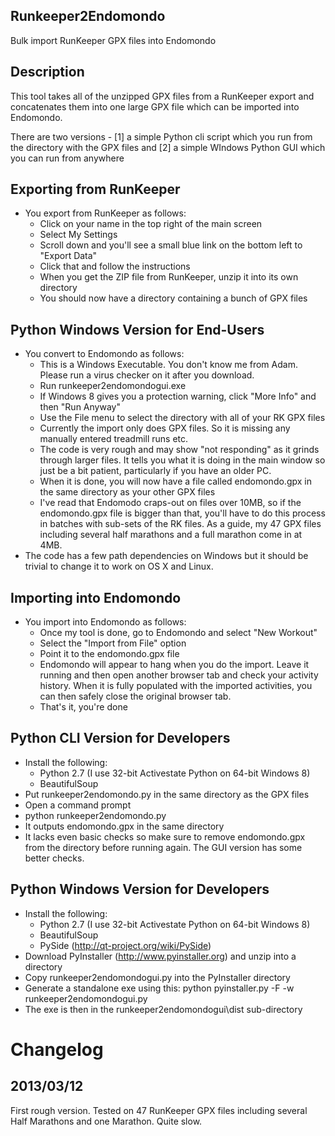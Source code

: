 Runkeeper2Endomondo
-------------------
Bulk import RunKeeper GPX files into Endomondo 

Description
-----------
This tool takes all of the unzipped GPX files from a RunKeeper export and concatenates them into one large GPX file which can be imported into Endomondo.

There are two versions - [1] a simple Python cli script which you run from the directory with the GPX files and [2] a simple WIndows Python GUI which you can run from anywhere

Exporting from RunKeeper
------------------------
* You export from RunKeeper as follows:
    * Click on your name in the top right of the main screen
    * Select My Settings
    * Scroll down and you'll see a small blue link on the bottom left to "Export Data"
    * Click that and follow the instructions
    * When you get the ZIP file from RunKeeper, unzip it into its own directory
	* You should now have a directory containing a bunch of GPX files

	
Python Windows Version for End-Users
------------------------------------
* You convert to Endomondo as follows:
    * This is a Windows Executable. You don't know me from Adam. Please run a virus checker on it after you download.
    * Run runkeeper2endomondogui.exe
    * If Windows 8 gives you a protection warning, click "More Info" and then "Run Anyway"	
	* Use the File menu to select the directory with all of your RK GPX files
    * Currently the import only does GPX files. So it is missing any manually entered treadmill runs etc.
    * The code is very rough and may show "not responding" as it grinds through larger files. It tells you what it is doing in the main window so just be a bit patient, particularly if you have an older PC.
	* When it is done, you will now have a file called endomondo.gpx in the same directory as your other GPX files
    * I've read that Endomodo craps-out on files over 10MB, so if the endomondo.gpx file is bigger than that, you'll have to do this process in batches with sub-sets of the RK files. As a guide, my 47 GPX files including several half marathons and a full marathon come in at 4MB.
* The code has a few path dependencies on Windows but it should be trivial to change it to work on OS X and Linux. 

Importing into Endomondo
------------------------
* You import into Endomondo as follows:
	* Once my tool is done, go to Endomondo and select "New Workout"
	* Select the "Import from File" option
	* Point it to the endomondo.gpx file
    * Endomondo will appear to hang when you do the import. Leave it running and then open another browser tab and check your activity history. When it is fully populated with the imported activities, you can then safely close the original browser tab.
	* That's it, you're done

	
Python CLI Version for Developers
---------------------------------
* Install the following: 
    * Python 2.7 (I use 32-bit Activestate Python on 64-bit Windows 8)
	* BeautifulSoup
* Put runkeeper2endomondo.py in the same directory as the GPX files
* Open a command prompt
* python runkeeper2endomondo.py
* It outputs endomondo.gpx in the same directory
* It lacks even basic checks so make sure to remove endomondo.gpx from the directory before running again. The GUI version has some better checks.


Python Windows Version for Developers
------------------------------------
* Install the following:
    * Python 2.7 (I use 32-bit Activestate Python on 64-bit Windows 8)
	* BeautifulSoup
	* PySide (http://qt-project.org/wiki/PySide)
* Download PyInstaller (http://www.pyinstaller.org) and unzip into a directory
* Copy runkeeper2endomondogui.py into the PyInstaller directory
* Generate a standalone exe using this:   python pyinstaller.py -F -w runkeeper2endomondogui.py
* The exe is then in the runkeeper2endomondogui\dist sub-directory


Changelog
=========

2013/03/12
----------
First rough version. Tested on 47 RunKeeper GPX files including several Half Marathons and one Marathon. Quite slow. 
